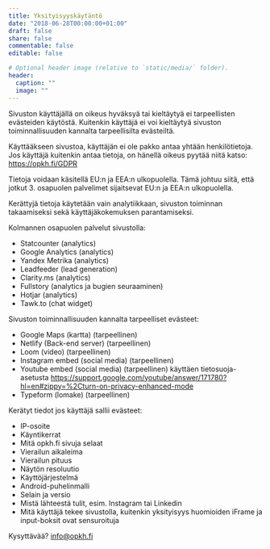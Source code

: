 ```yaml
---
title: Yksityisyyskäytäntö
date: "2018-06-28T00:00:00+01:00"
draft: false
share: false
commentable: false
editable: false

# Optional header image (relative to `static/media/` folder).
header:
  caption: ""
  image: ""
---
```

Sivuston käyttäjällä on oikeus hyväksyä tai kieltäytyä ei tarpeellisten evästeiden käytöstä. Kuitenkin käyttäjä ei voi kieltäytyä sivuston toiminnallisuuden kannalta tarpeellisilta evästeiltä.

Käyttääkseen sivustoa, käyttäjän ei ole pakko antaa yhtään henkilötietoja.  
Jos käyttäjä kuitenkin antaa tietoja, on hänellä oikeus pyytää niitä katso: https://opkh.fi/GDPR

Tietoja voidaan käsitellä EU:n ja EEA:n ulkopuolella. Tämä johtuu siitä, että jotkut 3. osapuolen palvelimet sijaitsevat EU:n ja EEA:n ulkopuolella.

Kerättyjä tietoja käytetään vain analytiikkaan, sivuston toiminnan takaamiseksi sekä käyttäjäkokemuksen parantamiseksi.

Kolmannen osapuolen palvelut sivustolla:
- Statcounter (analytics)
- Google Analytics (analytics)
- Yandex Metrika (analytics)
- Leadfeeder (lead generation)
- Clarity.ms (analytics)
- Fullstory (analytics ja bugien seuraaminen)
- Hotjar (analytics)
- Tawk.to (chat widget)

Sivuston toiminnallisuuden kannalta tarpeelliset evästeet:
- Google Maps (kartta) (tarpeellinen)
- Netlify (Back-end server) (tarpeellinen)
- Loom (video) (tarpeellinen)
- Instagram embed (social media) (tarpeellinen)
- Youtube embed (social media) (tarpeellinen) käyttäen tietosuoja-asetusta https://support.google.com/youtube/answer/171780?hl=en#zippy=%2Cturn-on-privacy-enhanced-mode
- Typeform (lomake) (tarpeellinen)

Kerätyt tiedot jos käyttäjä sallii evästeet:
- IP-osoite
- Käyntikerrat
- Mitä opkh.fi sivuja selaat
- Vierailun aikaleima
- Vierailun pituus
- Näytön resoluutio
- Käyttöjärjestelmä
- Android-puhelinmalli
- Selain ja versio
- Mistä lähteestä tulit, esim. Instagram tai Linkedin
- Mitä käyttäjä tekee sivustolla, kuitenkin yksityisyys huomioiden iFrame ja input-boksit ovat sensuroituja

Kysyttävää? info@opkh.fi